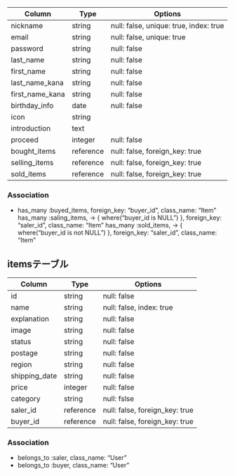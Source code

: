 |Column         |Type     |Options                   |
|---------------|---------|---------------           |
|nickname       |string   |null: false, unique: true, index: true
|email          |string   |null: false, unique: true
|password       |string   |null: false
|last_name      |string   |null: false
|first_name     |string   |null: false
|last_name_kana |string   |null: false
|first_name_kana|string   |null: false
|birthday_info  |date     |null: false
|icon           |string
|introduction   |text
|proceed        |integer  |null: false
|bought_items   |reference|null: false, foreign_key: true
|selling_items  |reference|null: false, foreign_key: true
|sold_items     |reference|null: false, foreign_key: true
### Association
- has_many :buyed_items, foreign_key: “buyer_id”, class_name: “Item”
  has_many :saling_items, -> { where(“buyer_id is NULL”) }, foreign_key: “saler_id”, class_name: “Item”
  has_many :sold_items, -> { where(“buyer_id is not NULL”) }, foreign_key: “saler_id”, class_name: “Item”
## itemsテーブル
|Column        |Type     |Options    |
|--------------|---------|-----------|
|id            |string   |null: false|
|name          |string   |null: false, index: true|
|explanation   |string   |null: false|
|image         |string   |null: false|
|status        |string   |null: false|
|postage       |string   |null: false|
|region        |string   |null: false|
|shipping_date |string   |null: false|
|price         |integer  |null: false|
|category      |string   |null: fslse|
|saler_id      |reference|null: false, foreign_key: true|
|buyer_id      |reference|null: false, foreign_key: true|
### Association  
- belongs_to :saler, class_name: “User”
- belongs_to :buyer, class_name: “User”





